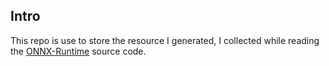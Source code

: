 ## Intro
This repo is use to store the resource I generated, I collected while reading the [ONNX-Runtime](https://github.com/microsoft/onnxruntime) source code.


